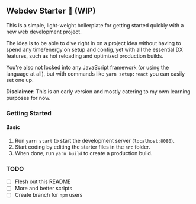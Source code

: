 ## Webdev Starter 🚀 (WIP)

This is a simple, light-weight boilerplate for getting started quickly with a new web development project.

The idea is to be able to dive right in on a project idea without having to spend any time/energy on setup and config, yet with all the essential
DX features, such as hot reloading and optimized production builds.

You're also not locked into any JavaScript framework (or using the language at all), but with commands like `yarn setup:react` you can easily set one up.

**Disclaimer**: This is an early version and mostly catering to my own learning purposes for now.

### Getting Started

#### Basic

1. Run `yarn start` to start the development server (`localhost:8080`).
2. Start coding by editing the starter files in the `src` folder.
3. When done, run `yarn build` to create a production build.

### TODO

- [ ] Flesh out this README
- [ ] More and better scripts
- [ ] Create branch for `npm` users
